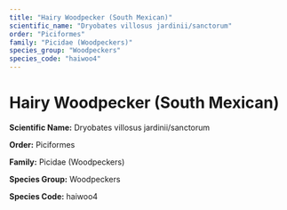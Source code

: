 ```yaml
---
title: "Hairy Woodpecker (South Mexican)"
scientific_name: "Dryobates villosus jardinii/sanctorum"
order: "Piciformes"
family: "Picidae (Woodpeckers)"
species_group: "Woodpeckers"
species_code: "haiwoo4"
---
```


# Hairy Woodpecker (South Mexican)

**Scientific Name:** Dryobates villosus jardinii/sanctorum

**Order:** Piciformes

**Family:** Picidae (Woodpeckers)

**Species Group:** Woodpeckers

**Species Code:** haiwoo4
